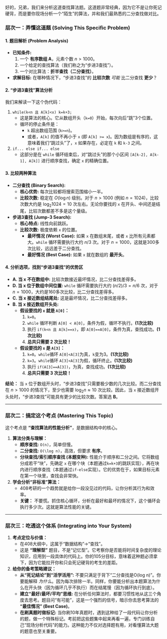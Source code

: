 好的，兄弟，我们来分析这道查找算法题。这道题非常经典，因为它不是让你死记硬背，而是要你现场分析一个“陌生”的算法，并和我们最熟悉的二分查找做对比。



### 层次一：弄懂这道题 (Solving This Specific Problem)





#### 1. 题目解析 (Problem Analysis)



- **已知条件:**
  1. 一个 **有序数组 A**，元素个数 $n > 1000$。
  2. 一个给定的查找算法（我们称之为“步进3查找”）。
  3. 一个对比算法：**折半查找（二分查找）**。
- **求解目标:** 在哪种情况下，“步进3查找”的 **比较次数** *可能* 比二分查找 **更少**？



#### 2. “步进3查找”算法分析



我们来解读一下这个伪代码：

1. `while(k<n 且 A[k]<x) k=k+3;`
   - 这是算法的核心。它从数组开头（`k=0`）开始，每次向后“跳”3个位置。
   - 循环的停止条件是：
     - `k` 超出数组范围 (`k>=n`)。
     - 或者，`A[k]` 的值不再小于 `x` (即 `A[k] >= x`)。因为数组是有序的，这意味着我们“跳过头”了，`x` 如果存在，必定在 `k` 和 `k-3` 之间。
2. `if... else if... else`
   - 这部分是在 `while` 循环结束后，对“跳过头”的那个小区间 `[A[k-2], A[k-1], A[k]]` 进行顺序查找，确定 `x` 的精确位置。



#### 3. 比较两种算法



- **二分查找 (Binary Search):**
  - **核心优势:** 每次比较都将搜索范围缩小一半。
  - **比较次数:** 稳定在 $O(\log n)$ 级别。对于 $n > 1000$ (例如 $n=1024$)，比较次数大约是 $\log_2 1024 = 10$ 次左右。无论你要找的 `x` 在开头、中间还是结尾，比较次数都差不多是这个量级。
- **步进3查找 (Jump-3 Search):**
  - **核心特点:** 线性向前跳跃。
  - **比较次数:** 极度依赖 `x` 的位置。
    - **最坏情况 (Worst Case):** 如果 `x` 在数组末尾，或者 `x` 比所有元素都大。`while` 循环需要执行大约 $n/3$ 次。对于 $n=1000$，这就是300多次比较，远远差于二分查找。
    - **最好情况 (Best Case):** 如果 `x` 就在数组的 **最开头**。



#### 4. 分析选项，找到“步进3查找”的优势区



- **A. 当 x 不在数组中:** 比较次数接近最坏情况，比二分查找差得多。
- **D. 当 x 位于数组中间位置:** `while` 循环需要执行大约 $(n/2)/3 = n/6$ 次，对于 $n=1000$，大约是160多次比较，比二分查找差得多。
- **C. 当 x 接近数组结尾处:** 这是最坏情况，比二分查找差得多。
- **B. 当 x 接近数组开头处:**
  - **假设要找的 `x` 就是 `A[0]`：**
    1. `k=0`。
    2. `while` 循环判断 `A[0] < A[0]`，条件为假，循环不执行。**(1次比较)**
    3. 执行 `if(k<n 且 A[k]==x)`，即 `A[0]==A[0]`，条件为真，查找成功。**(1次比较)**
    4. **总共只需要 2 次比较！**
  - **假设要找的 `x` 是 `A[3]`：**
    1. `k=0`。`while`循环 `A[0]<A[3]`为真，`k`变为3。**(1次比较)**
    2. `k=3`。`while`循环 `A[3]<A[3]`为假，循环终止。**(1次比较)**
    3. 执行 `if(A[3]==A[3])`，为真，查找成功。**(1次比较)**
    4. **总共只需要 3 次比较！**

**结论：** 当 `x` 位于数组开头时，“步进3查找”只需要极少数的几次比较。而二分查找在 $n>1000$ 的情况下，至少也需要 $\log_2 n \approx 10$ 次比较。因此，当 `x` 接近数组开头处时，“步进3查找”可能具有更少的比较次数。答案选 **B**。

------



### 层次二：搞定这个考点 (Mastering This Topic)



这个考点是 **“查找算法的性能分析”**，是数据结构中的核心。

1. **算法分类与理解：**
   - **顺序查找:** `O(n)`，简单但慢。
   - **二分查找:** `O(\log n)`，高效，但要求 **有序**。
   - **分块查找/索引顺序查找 (本题变种):** 性能介于顺序和二分之间。它将数组分成若干“块”，先确定 `x` 在哪个块（本题通过`k=k+3`的跳跃实现），再在块内进行顺序查找（本题通过`if-else`实现）。它的优势在于，如果目标元素在第一个块里，查找会非常快。
2. **学会分析“非标准”算法：**
   - 408考研的一个趋势就是给你一段没见过的代码，让你分析其行为和效率。
   - **关键：** 不要慌。抓住核心循环，分析在最好和最坏的情况下，这个循环会执行多少次。这就是算法性能的关键。

------



### 层次三：吃透这个体系 (Integrating into Your System)



1. **考点定位与价值：**
   - 在408大纲中，这属于“数据结构”->“查找”。
   - 这是 **“理解型”** 题目，不是“记忆型”。它考察你是否能将时间复杂度的理论知识，应用到一段具体的代码上。你的105分目标，意味着这种题必须拿下，因为它能拉开你和只会死记硬背的考生的差距。
2. **给你的备考策略建议：**
   - **从“死记结论”到“活学活用”:** 不要只满足于背下“二分查找是O(log n)”。你要能解释 *为什么*。因为每次排除一半。同样，你要能分析出本题算法为什么在开头快（因为循环几乎不执行）而在结尾慢（因为循环执行到底）。
   - **建立“最好/最坏/平均”思维:** 在分析任何算法时，都要习惯性地从这三个角度去思考。题目问“有可能”，这是一个强烈的信号，暗示你去思考算法的 **“最佳情况” (Best Case)**。
   - **在刷真题时做标记:** 当你刷10年真题时，遇到这种给了一段代码让你分析的题，做一个特殊标记。考前把这些题集中起来再看一遍，专门训练自己“现场分析代码”的能力。这种能力不仅对选择题有用，对看懂算法大题的题意也至关重要。